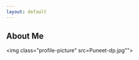 ```yaml
---
layout: default
---
```


## About Me

<img class="profile-picture" src=Puneet-dp.jpg"">

<!--- I am a graduate student at California Institute of Technology, working on modeling and analysis of synthetic biological circuits. I am working in the [Murray Lab]#(http://www.cds.caltech.edu/~murray/wiki/index.php?title=Main_Page). Refer to the [Projects](https://ayush-pandey.github.io/projects) and [Publications](https://ayush-pandey.github.io/publication) page for more information on my current work. -->

<!--- Before joining Caltech, I graduated with a bachelors and a masters degree from the Indian Institute of Technoloy (IIT) Kharagpur, India. My Bachelor of Technology (Hons.) degree is in instrumentation engineering and Master of Technology in 
Control System Engineering from the Electrical Engineering department.


## Research Interests

* Control theory
* Systems and synthetic biology
* Robust and optimal control
* Robotics 


---
<hr>
